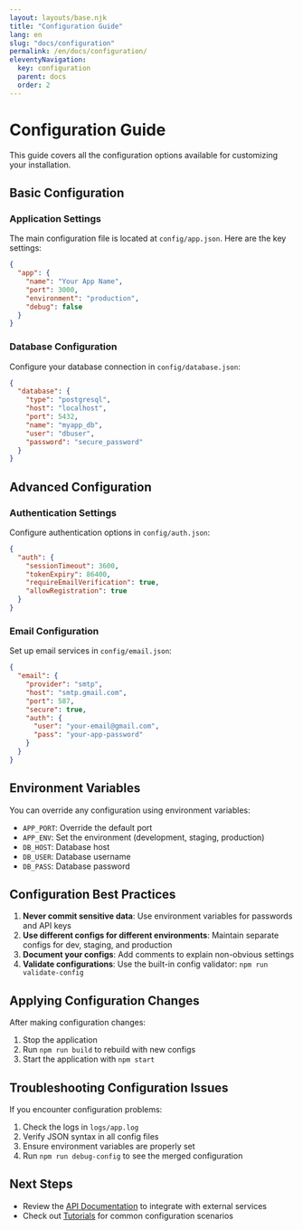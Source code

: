 ```yaml
---
layout: layouts/base.njk
title: "Configuration Guide"
lang: en
slug: "docs/configuration"
permalink: /en/docs/configuration/
eleventyNavigation:
  key: configuration
  parent: docs
  order: 2
---
```


# Configuration Guide

This guide covers all the configuration options available for customizing your installation.

## Basic Configuration

### Application Settings

The main configuration file is located at `config/app.json`. Here are the key settings:

```json
{
  "app": {
    "name": "Your App Name",
    "port": 3000,
    "environment": "production",
    "debug": false
  }
}
```

### Database Configuration

Configure your database connection in `config/database.json`:

```json
{
  "database": {
    "type": "postgresql",
    "host": "localhost",
    "port": 5432,
    "name": "myapp_db",
    "user": "dbuser",
    "password": "secure_password"
  }
}
```

## Advanced Configuration

### Authentication Settings

Configure authentication options in `config/auth.json`:

```json
{
  "auth": {
    "sessionTimeout": 3600,
    "tokenExpiry": 86400,
    "requireEmailVerification": true,
    "allowRegistration": true
  }
}
```

### Email Configuration

Set up email services in `config/email.json`:

```json
{
  "email": {
    "provider": "smtp",
    "host": "smtp.gmail.com",
    "port": 587,
    "secure": true,
    "auth": {
      "user": "your-email@gmail.com",
      "pass": "your-app-password"
    }
  }
}
```

## Environment Variables

You can override any configuration using environment variables:

- `APP_PORT`: Override the default port
- `APP_ENV`: Set the environment (development, staging, production)
- `DB_HOST`: Database host
- `DB_USER`: Database username
- `DB_PASS`: Database password

## Configuration Best Practices

1. **Never commit sensitive data**: Use environment variables for passwords and API keys
2. **Use different configs for different environments**: Maintain separate configs for dev, staging, and production
3. **Document your configs**: Add comments to explain non-obvious settings
4. **Validate configurations**: Use the built-in config validator: `npm run validate-config`

## Applying Configuration Changes

After making configuration changes:

1. Stop the application
2. Run `npm run build` to rebuild with new configs
3. Start the application with `npm start`

## Troubleshooting Configuration Issues

If you encounter configuration problems:

1. Check the logs in `logs/app.log`
2. Verify JSON syntax in all config files
3. Ensure environment variables are properly set
4. Run `npm run debug-config` to see the merged configuration

## Next Steps

- Review the [API Documentation](/en/docs/api/) to integrate with external services
- Check out [Tutorials](/en/docs/tutorials/) for common configuration scenarios